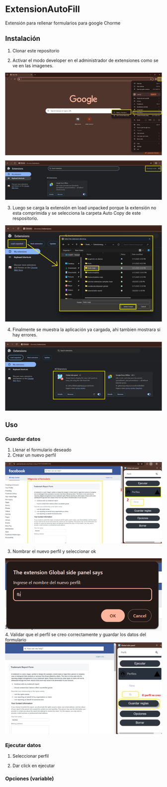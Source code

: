 # ExtensionAutoFill
Extensión para rellenar formularios para google Chorme

## Instalación
1. Clonar este repositorio
   
2. Activar el modo developer en el administrador de extensiones como se ve en las imagenes.

![URL_de_la_imagen](https://github.com/ltherreraro/ExtensionAutoFill/blob/main/Doc/Images/instalation1.jpg)

![URL_de_la_imagen](https://github.com/ltherreraro/ExtensionAutoFill/blob/main/Doc/Images/instalation2.jpg)

3. Luego se carga la extensión en load unpacked porque la extensión no esta comprimida y se selecciona la carpeta Auto Copy de este respositorio.

![URL_de_la_imagen](https://github.com/ltherreraro/ExtensionAutoFill/blob/main/Doc/Images/instalation3.jpg)

4. Finalmente se muestra la aplicación ya cargada, ahi tambien mostrara si hay errores.

![URL_de_la_imagen](https://github.com/ltherreraro/ExtensionAutoFill/blob/main/Doc/Images/instalation4.jpg)

## Uso

### Guardar datos
1. Llenar el formulario deseado
2. Crear un nuevo perfil

![URL_de_la_imagen](https://github.com/ltherreraro/ExtensionAutoFill/blob/main/Doc/Images/uso1.jpg)

3. Nombrar el nuevo perfil y seleccionar ok 

![URL_de_la_imagen](https://github.com/ltherreraro/ExtensionAutoFill/blob/main/Doc/Images/uso2.png)
4. Validar que el perfil se creo correctamente y guardar los datos del formulario
![URL_de_la_imagen](https://github.com/ltherreraro/ExtensionAutoFill/blob/main/Doc/Images/uso3.jpg)

### Ejecutar datos
1. Seleccionar perfil

2. Dar click en ejecutar

### Opciones (variable)


